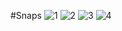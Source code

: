#Snaps
![1](https://github.com/rijwan-uddin/QUIZ-GAME-C-/assets/96045123/2d2701e1-34fc-48f9-80a8-dbbd9cf9fa8e)
![2](https://github.com/rijwan-uddin/QUIZ-GAME-C-/assets/96045123/e6818718-c9f1-4afe-8248-b5425c892c25)
![3](https://github.com/rijwan-uddin/QUIZ-GAME-C-/assets/96045123/235ebc23-6953-4992-afc0-a6cfa98d7b95)
![4](https://github.com/rijwan-uddin/QUIZ-GAME-C-/assets/96045123/78efe3d0-242b-4cb0-800c-a7f615405bc0)
